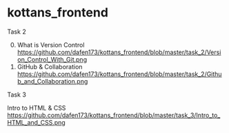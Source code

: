 # kottans_frontend

Task 2

0. What is Version Control
https://github.com/dafen173/kottans_frontend/blob/master/task_2/Version_Control_With_Git.png
1. GitHub & Collaboration
https://github.com/dafen173/kottans_frontend/blob/master/task_2/Github_and_Collaboration.png



Task 3

Intro to HTML & CSS
https://github.com/dafen173/kottans_frontend/blob/master/task_3/Intro_to_HTML_and_CSS.png

